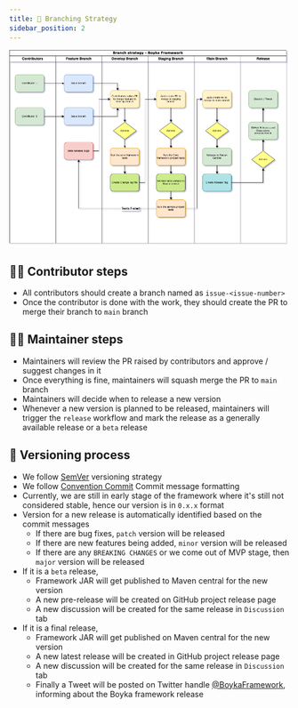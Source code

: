 ```yaml
---
title: 🔀 Branching Strategy
sidebar_position: 2
---
```


![Branching strategy](/img/docs/contributing/branching-strategy.png)

## 👨‍🏭 Contributor steps

- All contributors should create a branch named as `issue-<issue-number>`
- Once the contributor is done with the work, they should create the PR to merge their branch to `main` branch

## 🧑‍💼 Maintainer steps

- Maintainers will review the PR raised by contributors and approve / suggest changes in it
- Once everything is fine, maintainers will squash merge the PR to `main` branch
- Maintainers will decide when to release a new version
- Whenever a new version is planned to be released, maintainers will trigger the `release` workflow and mark the release as a generally available release or a `beta` release

## 🔢 Versioning process

- We follow [SemVer](https://semver.org/) versioning strategy
- We follow [Convention Commit](https://www.conventionalcommits.org/en/v1.0.0/) Commit message formatting
- Currently, we are still in early stage of the framework where it's still not considered stable, hence our version is in `0.x.x` format
- Version for a new release is automatically identified based on the commit messages
  - If there are bug fixes, `patch` version will be released
  - If there are new features being added, `minor` version will be released
  - If there are any `BREAKING CHANGES` or we come out of MVP stage, then `major` version will be released
- If it is a `beta` release,
  - Framework JAR will get published to Maven central for the new version
  - A new pre-release will be created on GitHub project release page
  - A new discussion will be created for the same release in `Discussion` tab
- If it is a final release,
  - Framework JAR will get published on Maven central for the new version
  - A new latest release will be created in GitHub project release page
  - A new discussion will be created for the same release in `Discussion` tab
  - Finally a Tweet will be posted on Twitter handle [@BoykaFramework][twitter], informing about the Boyka framework release

[twitter]: https://dub.sh/boyka-twitter
